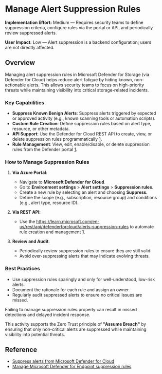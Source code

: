 # Manage Alert Suppression Rules

**Implementation Effort:** Medium — Requires security teams to define suppression criteria, configure rules via the portal or API, and periodically review suppressed alerts.

**User Impact:** Low — Alert suppression is a backend configuration; users are not directly affected.

## Overview

Managing alert suppression rules in Microsoft Defender for Storage (via Defender for Cloud) helps reduce alert fatigue by hiding known, non-actionable alerts. This allows security teams to focus on high-priority threats while maintaining visibility into critical storage-related incidents.

### Key Capabilities

- **Suppress Known Benign Alerts**: Suppress alerts triggered by expected or approved activity (e.g., known scanning tools or automation scripts).
- **Custom Rule Creation**: Define suppression rules based on alert type, resource, or other metadata.
- **API Support**: Use the Defender for Cloud REST API to create, view, or delete suppression rules programmatically [1](https://learn.microsoft.com/en-us/azure/defender-for-cloud/alerts-suppression-rules).
- **Rule Management**: View, edit, enable/disable, or delete suppression rules from the Defender portal [1](https://learn.microsoft.com/en-us/azure/defender-for-cloud/alerts-suppression-rules).

### How to Manage Suppression Rules

1. **Via Azure Portal**:
   - Navigate to **Microsoft Defender for Cloud**.
   - Go to **Environment settings** > **Alert settings** > **Suppression rules**.
   - Create a new rule by selecting an alert and choosing **Suppress**.
   - Define the scope (e.g., subscription, resource group) and conditions (e.g., alert type, resource ID).

2. **Via REST API**:
   - Use the <https://learn.microsoft.com/en-us/rest/api/defenderforcloud/alerts-suppression-rules> to automate rule creation and management [1](https://learn.microsoft.com/en-us/azure/defender-for-cloud/alerts-suppression-rules).

3. **Review and Audit**:
   - Periodically review suppression rules to ensure they are still valid.
   - Avoid over-suppressing alerts that may indicate evolving threats.

### Best Practices

- Use suppression rules sparingly and only for well-understood, low-risk alerts.
- Document the rationale for each rule and assign an owner.
- Regularly audit suppressed alerts to ensure no critical issues are missed.

Failing to manage suppression rules properly can result in missed detections and delayed incident response.

This activity supports the Zero Trust principle of **"Assume Breach"** by ensuring that only non-critical alerts are suppressed while maintaining visibility into potential threats.

## Reference

- [Suppress alerts from Microsoft Defender for Cloud](https://learn.microsoft.com/en-us/azure/defender-for-cloud/alerts-suppression-rules)  
- [Manage Microsoft Defender for Endpoint suppression rules](https://learn.microsoft.com/en-us/defender-endpoint/manage-suppression-rules)
